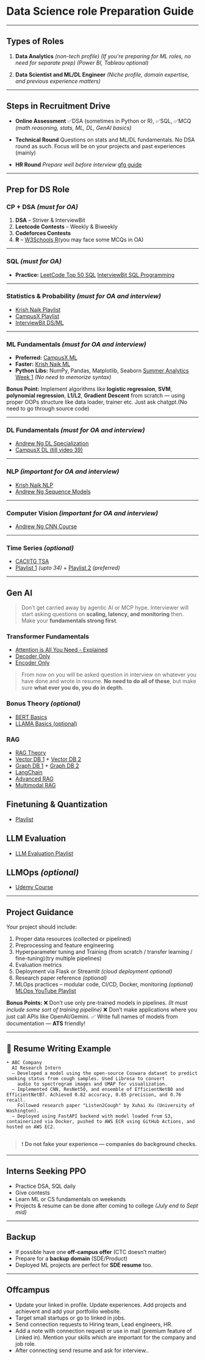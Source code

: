 

#  Data Science role Preparation Guide

---

##  Types of Roles

1. **Data Analytics** *(non-tech profile)*
   *(If you're preparing for ML roles, no need for separate prep)*
   *(Power BI, Tableau optional)*

2. **Data Scientist and ML/DL Engineer** 
    *(Niche profile, domain expertise, and previous experience matters)*

---

##  Steps in Recruitment Drive

* **Online Assessment**
  ✅DSA (sometimes in Python or R), ✅SQL, ✅MCQ *(math reasoning, stats, ML, DL, GenAI basics)*

* **Technical Round**
  Questions on stats and ML/DL fundamentals.
  No DSA round as such.
  Focus will be on your projects and past experiences (mainly)

* **HR Round**
  *Prepare well before interview*
  [gfg guide](https://www.geeksforgeeks.org/hr-interview-questions/)

---

##  Prep for DS Role

###  CP + DSA *(must for OA)*

1. **DSA** – Striver & InterviewBit
2. **Leetcode Contests** – Weekly & Biweekly
3. **Codeforces Contests**
4. **R** – [W3Schools R](https://www.w3schools.com/r/)(you may face some MCQs in OA)

---

###  SQL *(must for OA)*

* **Practice:**
  [LeetCode Top 50 SQL](https://leetcode.com/studyplan/top-sql-50/)
  [InterviewBit SQL Programming](https://www.interviewbit.com/courses/databases/sql-queries/)

---

###  Statistics & Probability *(must for OA and interview)*

* [Krish Naik Playlist](https://www.youtube.com/playlist?list=PLTDARY42LDV6YHSRo669_uDDGmUEmQnDJ)
* [CampusX Playlist](https://www.youtube.com/playlist?list=PLvcxya_kQ6n2g9JJrWf7jF9LDytbbJ0G5)
* [InterviewBit DS/ML](https://www.interviewbit.com/courses/data-science-and-machine-learning/)

---

###  ML Fundamentals *(must for OA and interview)*

* **Preferred:** [CampusX ML](https://www.youtube.com/playlist?list=PLKnIA16_Rmvbr7zKYQuBfsVkjoLcJgxHH)
* **Faster:** [Krish Naik ML](https://www.youtube.com/playlist?list=PLTDARY42LDV7WGmlzZtY-w9pemyPrKNUZ)
* **Python Libs:** NumPy, Pandas, Matplotlib, Seaborn
  [Summer Analytics Week 1](https://www.caciitg.com/sa/course25/) *(No need to memorize syntax)*

**Bonus Point:**
Implement algorithms like **logistic regression**, **SVM**, **polynomial regression**, **L1/L2**, **Gradient Descent** from scratch — using proper OOPs structure like data loader, trainer etc. Just ask chatgpt.(No need to go through source code)

---

###  DL Fundamentals *(must for OA and interview)*

* [Andrew Ng DL Specialization](https://www.coursera.org/specializations/deep-learning)
* [CampusX DL (till video 39)](https://www.youtube.com/playlist?list=PLKnIA16_RmvYuZauWaPlRTC54KxSNLtNn)

---

###  NLP *(important for OA and interview)*

* [Krish Naik NLP](https://www.youtube.com/playlist?list=PLZoTAELRMXVNNrHSKv36Lr3_156yCo6Nn)
* [Andrew Ng Sequence Models](https://www.coursera.org/learn/nlp-sequence-models)

---

###  Computer Vision *(important for OA and interview)*

* [Andrew Ng CNN Course](https://www.coursera.org/learn/convolutional-neural-networks)

---

###  Time Series *(optional)*

* [CACIITG TSA](https://www.caciitg.com/resources/tsa/)
* [Playlist 1](https://www.youtube.com/playlist?list=PLvcbYUQ5t0UHOLnBzl46_Q6QKtFgfMGc3) *(upto 34)* + [Playlist 2](https://www.youtube.com/playlist?list=PLqYFiz7NM_SMC4ZgXplbreXlRY4Jf4zBP) *(preferred)*


---

##  Gen AI

> Don’t get carried away by agentic AI or MCP hype. Interviewer will start asking questions on **scaling, latency, and monitoring** then. Make your **fundamentals strong first**.

### Transformer Fundamentals

* [Attention is All You Need - Explained](https://www.youtube.com/watch?v=bCz4OMemCcA&t=1565s)
* [Decoder Only](https://www.youtube.com/watch?v=bQ5BoolX9Ag&t=153s)
* [Encoder Only](https://www.youtube.com/watch?v=GDN649X_acE)


> From now on you will be asked question in interview on whatever you have done and wrote in resume. **No need to do all of these**, but make sure **what ever you do, you do in depth.**

### Bonus Theory *(optional)*

* [BERT Basics](https://www.youtube.com/watch?v=90mGPxR2GgY&t=10s)
* [LLAMA Basics (optional)](https://www.youtube.com/watch?v=Mn_9W1nCFLo&t=49s)


### RAG

* [RAG Theory](https://www.youtube.com/watch?v=rhZgXNdhWDY&t=1676s)
* [Vector DB 1](https://www.youtube.com/watch?v=8KrTO9bS91s) + [Vector DB 2](https://www.youtube.com/watch?v=gl1r1XV0SLw)
* [Graph DB 1](https://www.youtube.com/watch?v=hsOJhs3_UCM&t=289s) + [Graph DB 2](https://www.youtube.com/watch?v=Aw7iQjKAX2k)
* [LangChain](https://www.youtube.com/playlist?list=PLQxDHpeGU14ADZ5gqA4PW72vwlckHLV4m)
* [Advanced RAG](https://www.youtube.com/playlist?list=PLQxDHpeGU14DBq-yZYrr4B2rz0mJ--Ljs)
* [Multimodal RAG](https://www.youtube.com/playlist?list=PLQxDHpeGU14D6dm0rmAXhdLeLYlX2zk7p)


##  Finetuning & Quantization

* [Playlist](https://www.youtube.com/playlist?list=PLZoTAELRMXVN9VbAx5I2VvloTtYmlApe3)


##  LLM Evaluation

* [LLM Evaluation Playlist](https://www.youtube.com/playlist?list=PLrLEqwuz-mRI5ubqVJ7DpbHheCflJDDXk)


##  LLMOps *(optional)*

* [Udemy Course](https://www.udemy.com/share/10aM9m3@Ql3-PnVcnIxqNB3N5DtuEpRJORB1yQbsbk0NoBj2wueKPLiDbC6zWSuYqsV6ZDlCOg==/)

---

##  Project Guidance

Your project should include:

1.  Proper data resources (collected or pipelined)
2.  Preprocessing and feature engineering
3.  Hyperparameter tuning and Training (from scratch / transfer learning / fine-tuning)(try multiple pipelines)
4.  Evaluation metrics 
5.  Deployment via Flask or Streamlit *(cloud deployment optional)*
6.  Research paper reference *(optional)*
7.  MLOps practices – modular code, CI/CD, Docker, monitoring *(optional)*
   [MLOps YouTube Playlist](https://www.youtube.com/playlist?list=PLupK5DK91flV45dkPXyGViMLtHadRr6sp)



**Bonus Points:**
❌ Don’t use only pre-trained models in pipelines. *(It must include some sort of training pipeline)*
❌ Don’t make applications where you just call APIs like OpenAI/Gemini.
✅ Write full names of models from documentation — **ATS** friendly!


---

## 📝 Resume Writing Example

```text
• ABC Company  
  AI Research Intern  
  – Developed a model using the open-source Coswara dataset to predict smoking status from cough samples. Used Librosa to convert  
    audio to spectrogram images and UMAP for visualization.  
  – Implemented CNN, ResNet50, and ensemble of EfficientNetB0 and EfficientNetB7. Achieved 0.82 accuracy, 0.85 precision, and 0.76 recall.
    Followed research paper "Listen2Cough" by Xuhai Xu (University of Washington).
  – Deployed using FastAPI backend with model loaded from S3, containerized via Docker, pushed to AWS ECR using GitHub Actions, and hosted on AWS EC2.
  
```

> ❗ **Do not fake your experience — companies do background checks.**

---

## Interns Seeking PPO

*  Practice DSA, SQL daily
*  Give contests
*  Learn ML or CS fundamentals on weekends
*  Projects & resume can be done after coming to college *(July end to Sept mid)*

---

##  Backup

* If possible have one **off-campus offer** (CTC doesn’t matter)
* Prepare for a **backup domain** (SDE/Product)
* Deployed ML projects are perfect for **SDE resume** too.

---

## Offcampus

* Update your linked in profile. Update experiences. Add projects and achievent and add your portfoilio website.
* Target small startups or go to linked in jobs.
* Send connection requests to Hiring team, Lead engineers, HR.
* Add a note with connection request or use in mail (premium feature of Linked in). Mention your skills which are important for the company and job role.
* After connecting send resume and ask for interview..
